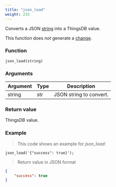 ```yaml
---
title: "json_load"
weight: 233
---
```


Converts a JSON [string](../../data-types/str) into a ThingsDB value.

This function does *not* generate a [change](../../overview/changes).

### Function

`json_load(string)`

### Arguments

Argument | Type | Description
-------- | ---- | -----------
string | str | JSON string to convert.

### Return value

ThingsDB value.

### Example

> This code shows an example for *json_load*:

```thingsdb,json_response
json_load('{"success": true}');
```

> Return value in JSON format

```json
{
    "success": true
}
```
